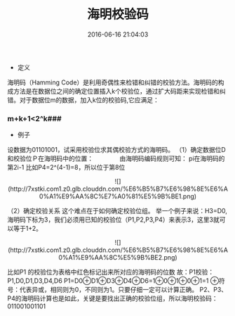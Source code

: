 ﻿---
title: 海明校验码
date: 2016-06-16 21:04:03
tags: [组成原理,海明校验码]
categories: 数据结构和算法和组成原理
---

- 定义

海明码（Hamming Code）是利用奇偶性来检错和纠错的校验方法。海明码的构成方法是在数据位之间的确定位置插入k个校验位，通过扩大码距来实现检错和纠错。对于数据位m的数据，加入k位的校验码,它应满足：

### m+k+1<2^k###

- 例子

设数据为01101001，试采用校验位求其偶校验方式的海明码。
     （1）确定数据位D和校验位Ｐ在海明码中的位置：
　　　　由海明码编码规则可知：
             pi在海明码的第2i-1
             比如P4=2^(4-1)=8，所以位于第8位
             
<center>![](http://7xstki.com1.z0.glb.clouddn.com/%E6%B5%B7%E6%98%8E%E6%A0%A1%E9%AA%8C%E7%A0%81%E5%9B%BE1.png)</center>

<!-- more -->

（2）确定校验关系
         这个难点在于如何确定校验位组。
         举一个例子来说：H3=D0,海明码下标为3，我们必须用已知的校验位（P1,P2,P3,P4）来表示3，这里3就可以等于1+2。


<center>![](http://7xstki.com1.z0.glb.clouddn.com/%E6%B5%B7%E6%98%8E%E6%A0%A1%E9%AA%8C%E5%9B%BE2.png)</center>

比如P1 的校验位为表格中红色标记出来所对应的海明码的位数
       故：P1校验：P1,D0,D1,D3,D4,D6
               P1=D0⊕D1⊕D3⊕D4⊕D6=1⊕0⊕1⊕0⊕1=1
               ⊕符号：代表异或，相同则为0，不同则为1。只要仔细一定可以计算正确。
               P2、P3、P4的海明码计算也是如此，关键是要找出正确的校验位组，所以海明校验码：011001001101